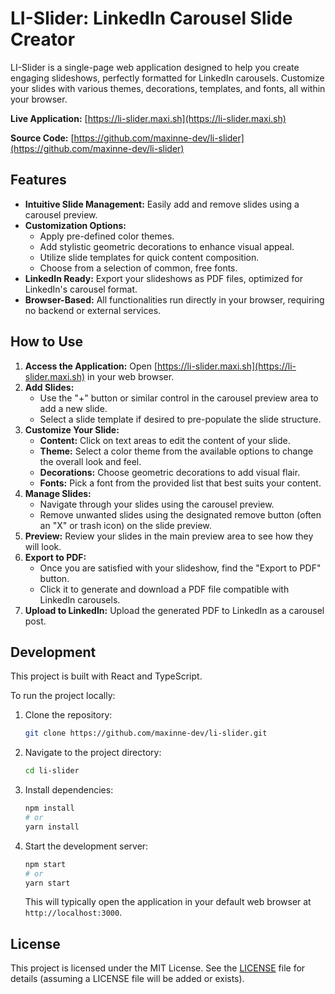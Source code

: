 # LI-Slider: LinkedIn Carousel Slide Creator

LI-Slider is a single-page web application designed to help you create engaging slideshows, perfectly formatted for LinkedIn carousels. Customize your slides with various themes, decorations, templates, and fonts, all within your browser.

**Live Application:** [https://li-slider.maxi.sh](https://li-slider.maxi.sh)

**Source Code:** [https://github.com/maxinne-dev/li-slider](https://github.com/maxinne-dev/li-slider)

## Features

*   **Intuitive Slide Management:** Easily add and remove slides using a carousel preview.
*   **Customization Options:**
    *   Apply pre-defined color themes.
    *   Add stylistic geometric decorations to enhance visual appeal.
    *   Utilize slide templates for quick content composition.
    *   Choose from a selection of common, free fonts.
*   **LinkedIn Ready:** Export your slideshows as PDF files, optimized for LinkedIn's carousel format.
*   **Browser-Based:** All functionalities run directly in your browser, requiring no backend or external services.

## How to Use

1.  **Access the Application:** Open [https://li-slider.maxi.sh](https://li-slider.maxi.sh) in your web browser.
2.  **Add Slides:**
    *   Use the "+" button or similar control in the carousel preview area to add a new slide.
    *   Select a slide template if desired to pre-populate the slide structure.
3.  **Customize Your Slide:**
    *   **Content:** Click on text areas to edit the content of your slide.
    *   **Theme:** Select a color theme from the available options to change the overall look and feel.
    *   **Decorations:** Choose geometric decorations to add visual flair.
    *   **Fonts:** Pick a font from the provided list that best suits your content.
4.  **Manage Slides:**
    *   Navigate through your slides using the carousel preview.
    *   Remove unwanted slides using the designated remove button (often an "X" or trash icon) on the slide preview.
5.  **Preview:** Review your slides in the main preview area to see how they will look.
6.  **Export to PDF:**
    *   Once you are satisfied with your slideshow, find the "Export to PDF" button.
    *   Click it to generate and download a PDF file compatible with LinkedIn carousels.
7.  **Upload to LinkedIn:** Upload the generated PDF to LinkedIn as a carousel post.

## Development

This project is built with React and TypeScript.

To run the project locally:

1.  Clone the repository:
    ```bash
    git clone https://github.com/maxinne-dev/li-slider.git
    ```
2.  Navigate to the project directory:
    ```bash
    cd li-slider
    ```
3.  Install dependencies:
    ```bash
    npm install
    # or
    yarn install
    ```
4.  Start the development server:
    ```bash
    npm start
    # or
    yarn start
    ```
    This will typically open the application in your default web browser at `http://localhost:3000`.

## License

This project is licensed under the MIT License. See the [LICENSE](LICENSE) file for details (assuming a LICENSE file will be added or exists).
